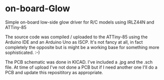 # on-board-Glow
Simple on-board low-side glow driver for R/C models using IRLZ44N and ATTiny-85

The source code was compiled / uploaded to the ATTiny-85 using the Arduino IDE and an Arduino Uno as ISCP.  It's not fancy at all, in fact completely the opposite but is might be a working base for something more sophisticated. :-)

The PCB schematic was done in KICAD.  I've included a .jpg and the .sch file.  At time of upload I've not done a PCB but if I need another one I'll do a PCB and update this reposititory as appropriate.
